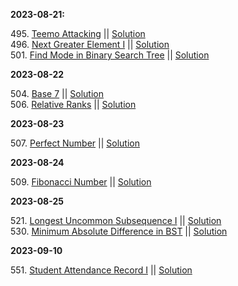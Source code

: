 **2023-08-21:**

495\. [Teemo Attacking](https://github.com/jmhong20/leetcode/blob/main/EASY/Problems/findPoisonedDuration.md) || [Solution](https://github.com/jmhong20/leetcode/blob/main/EASY/Solutions/findPoisonedDuration.py)<br />
496\. [Next Greater Element I](https://github.com/jmhong20/leetcode/blob/main/EASY/Problems/findNextGreater.md) || [Solution](https://github.com/jmhong20/leetcode/blob/main/EASY/Solutions/findNextGreater.py)<br />
501\. [Find Mode in Binary Search Tree](https://github.com/jmhong20/leetcode/blob/main/EASY/Problems/findMode.md) || [Solution](https://github.com/jmhong20/leetcode/blob/main/EASY/Solutions/findMode.py)<br />

**2023-08-22**

504\. [Base 7](https://github.com/jmhong20/leetcode/blob/main/EASY/Problems/convertToBase7.md) || [Solution](https://github.com/jmhong20/leetcode/blob/main/EASY/Solutions/convertToBase7.py)<br />
506\. [Relative Ranks](https://github.com/jmhong20/leetcode/blob/main/EASY/Problems/findRelativeRanks.md) || [Solution](https://github.com/jmhong20/leetcode/blob/main/EASY/Solutions/findRelativeRanks.py)<br />

**2023-08-23**

507\. [Perfect Number](https://github.com/jmhong20/leetcode/blob/main/EASY/Problems/checkPerfectNumber.md) || [Solution](https://github.com/jmhong20/leetcode/blob/main/EASY/Solutions/checkPerfectNumber.py)<br />

**2023-08-24**

509\. [Fibonacci Number](https://github.com/jmhong20/leetcode/blob/main/EASY/Problems/fib.md) || [Solution](https://github.com/jmhong20/leetcode/blob/main/EASY/Solutions/fib.py)<br />

**2023-08-25**

521\. [Longest Uncommon Subsequence I](https://github.com/jmhong20/leetcode/blob/main/EASY/Problems/findLUSlength.md) || [Solution](https://github.com/jmhong20/leetcode/blob/main/EASY/Solutions/findLUSlength.py)<br />
530\. [Minimum Absolute Difference in BST](https://github.com/jmhong20/leetcode/blob/main/EASY/Problems/getMinimumDifference.md) || [Solution](https://github.com/jmhong20/leetcode/blob/main/EASY/Solutions/getMinimumDifference.py)<br />

**2023-09-10**

551\. [Student Attendance Record I](https://github.com/jmhong20/leetcode/blob/main/EASY/Problems/checkRecord.md) || [Solution](https://github.com/jmhong20/leetcode/blob/main/EASY/Solutions/checkRecord.py)<br />
